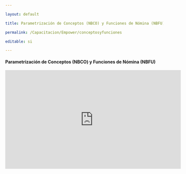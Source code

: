 ---
layout: default
title: Parametrización de Conceptos (NBCO) y Funciones de Nómina (NBFU)
permalink: /Capacitacion/Empower/conceptosyfunciones
editable: si
---

#### Parametrización de Conceptos (NBCO) y Funciones de Nómina (NBFU)


<iframe width="560" height="315" src="https://www.youtube.com/embed/ujPmLb0RInA" frameborder="0" allow="accelerometer; autoplay; clipboard-write; encrypted-media; gyroscope; picture-in-picture" allowfullscreen></iframe>
